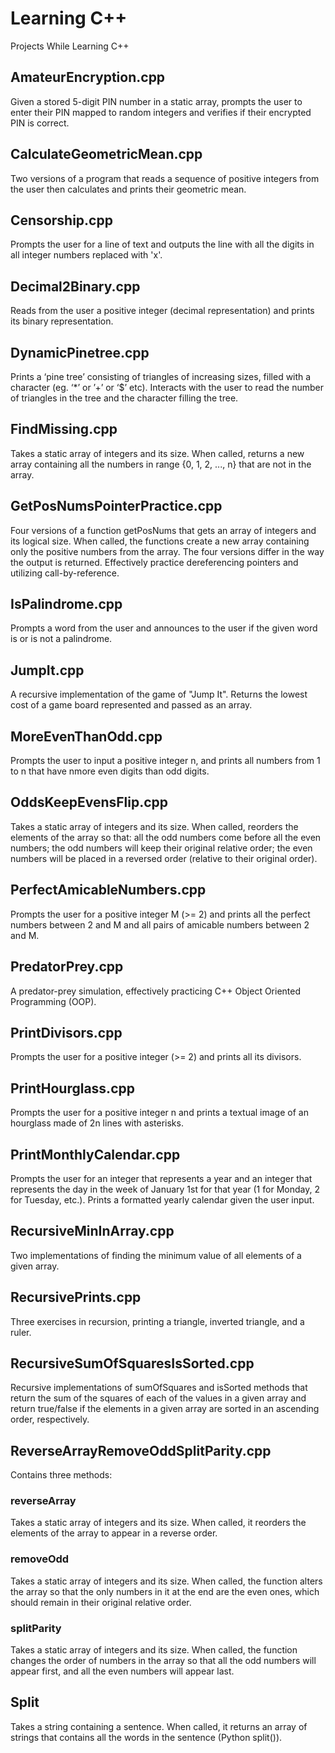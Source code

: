 # Learning C++
Projects While Learning C++

## AmateurEncryption.cpp
Given a stored 5-digit PIN number in a static array, prompts the user to enter their PIN mapped to random integers and verifies if their encrypted PIN is correct.

## CalculateGeometricMean.cpp
Two versions of a program that reads a sequence of positive integers from the user then calculates and prints their geometric mean.

## Censorship.cpp
Prompts the user for a line of text and outputs the line with all the digits in all integer numbers replaced with 'x'.

## Decimal2Binary.cpp
Reads from the user a positive integer (decimal representation) and prints its binary representation.

## DynamicPinetree.cpp
Prints a ‘pine tree’ consisting of triangles of increasing sizes, filled with a character (eg. ‘*’ or ’+’ or ‘$’ etc). Interacts with the user to read the number of triangles in the tree and the character filling the tree.

## FindMissing.cpp
Takes a static array of integers and its size. When called, returns a new array containing all the numbers in range {0, 1, 2, ..., n} that are not in the array.

## GetPosNumsPointerPractice.cpp
Four versions of a function getPosNums that gets an array of integers and its logical size. When called, the functions create a new array containing only the positive numbers from the array. The four versions differ in the way the output is returned. Effectively practice dereferencing pointers and utilizing call-by-reference.

## IsPalindrome.cpp
Prompts a word from the user and announces to the user if the given word is or is not a palindrome.

## JumpIt.cpp
A recursive implementation of the game of "Jump It". Returns the lowest cost of a game board represented and passed as an array.

## MoreEvenThanOdd.cpp
Prompts the user to input a positive integer n, and prints all numbers from 1 to n that have nmore even digits than odd digits.

## OddsKeepEvensFlip.cpp
Takes a static array of integers and its size. When called, reorders the elements of the array so that: all the odd numbers come before all the even numbers; the odd numbers will keep their original relative order; the even numbers will be placed in a reversed order (relative to their original order).

## PerfectAmicableNumbers.cpp
Prompts the user for a positive integer M (>= 2) and prints all the perfect numbers between 2 and M and all pairs of amicable numbers between 2 and M.

## PredatorPrey.cpp
A predator-prey simulation, effectively practicing C++ Object Oriented Programming (OOP).

## PrintDivisors.cpp
Prompts the user for a positive integer (>= 2) and prints all its divisors.

## PrintHourglass.cpp
Prompts the user for a positive integer n and prints a textual image of an hourglass made of 2n lines with asterisks.

## PrintMonthlyCalendar.cpp
Prompts the user for an integer that represents a year and an integer that represents the day in the week of January 1st for that year (1 for Monday, 2 for Tuesday, etc.). Prints a formatted yearly calendar given the user input.

## RecursiveMinInArray.cpp
Two implementations of finding the minimum value of all elements of a given array.

## RecursivePrints.cpp
Three exercises in recursion, printing a triangle, inverted triangle, and a ruler.

## RecursiveSumOfSquaresIsSorted.cpp
Recursive implementations of sumOfSquares and isSorted methods that return the sum of the squares of each of the values in a given array and return true/false if the elements in a given array are sorted in an ascending order, respectively.

## ReverseArrayRemoveOddSplitParity.cpp
Contains three methods:
### reverseArray
Takes a static array of integers and its size. When called, it reorders the elements of the array to appear in a reverse order.
### removeOdd
Takes a static array of integers and its size. When called, the function alters the array so that the only numbers in it at the end are the even ones, which should remain in their original relative order.
### splitParity
Takes a static array of integers and its size. When called, the function changes the order of numbers in the array so that all the odd numbers will appear first, and all the even numbers will appear last.

## Split
Takes a string containing a sentence. When called, it returns an array of strings that contains all the words in the sentence (Python split()).
